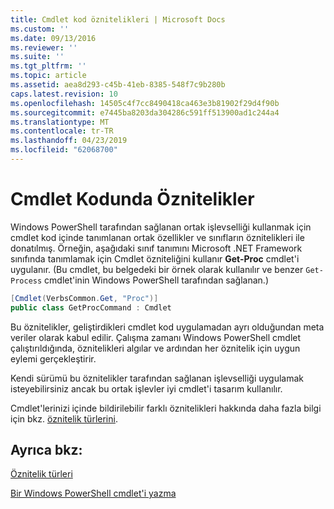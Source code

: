 ```yaml
---
title: Cmdlet kod öznitelikleri | Microsoft Docs
ms.custom: ''
ms.date: 09/13/2016
ms.reviewer: ''
ms.suite: ''
ms.tgt_pltfrm: ''
ms.topic: article
ms.assetid: aea8d293-c45b-41eb-8385-548f7c9b280b
caps.latest.revision: 10
ms.openlocfilehash: 14505c4f7cc8490418ca463e3b81902f29d4f90b
ms.sourcegitcommit: e7445ba8203da304286c591ff513900ad1c244a4
ms.translationtype: MT
ms.contentlocale: tr-TR
ms.lasthandoff: 04/23/2019
ms.locfileid: "62068700"
---
```

# <a name="attributes-in-cmdlet-code"></a>Cmdlet Kodunda Öznitelikler

Windows PowerShell tarafından sağlanan ortak işlevselliği kullanmak için cmdlet kod içinde tanımlanan ortak özellikler ve sınıfların öznitelikleri ile donatılmış. Örneğin, aşağıdaki sınıf tanımını Microsoft .NET Framework sınıfında tanımlamak için Cmdlet özniteliğini kullanır **Get-Proc** cmdlet'i uygulanır. (Bu cmdlet, bu belgedeki bir örnek olarak kullanılır ve benzer `Get-Process` cmdlet'inin Windows PowerShell tarafından sağlanan.)

```csharp
[Cmdlet(VerbsCommon.Get, "Proc")]
public class GetProcCommand : Cmdlet
```

Bu öznitelikler, geliştirdikleri cmdlet kod uygulamadan ayrı olduğundan meta veriler olarak kabul edilir. Çalışma zamanı Windows PowerShell cmdlet çalıştırıldığında, öznitelikleri algılar ve ardından her öznitelik için uygun eylemi gerçekleştirir.

Kendi sürümü bu öznitelikler tarafından sağlanan işlevselliği uygulamak isteyebilirsiniz ancak bu ortak işlevler iyi cmdlet'i tasarım kullanılır.

Cmdlet'lerinizi içinde bildirilebilir farklı öznitelikleri hakkında daha fazla bilgi için bkz. [öznitelik türlerini](./attribute-types.md).

## <a name="see-also"></a>Ayrıca bkz:

[Öznitelik türleri](./attribute-types.md)

[Bir Windows PowerShell cmdlet'i yazma](./writing-a-windows-powershell-cmdlet.md)
